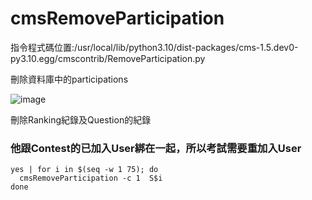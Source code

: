 # cmsRemoveParticipation  
  
指令程式碼位置:/usr/local/lib/python3.10/dist-packages/cms-1.5.dev0-py3.10.egg/cmscontrib/RemoveParticipation.py  
  
刪除資料庫中的participations 
  
![image](https://github.com/user-attachments/assets/a4de4aef-f2e6-478d-8ace-14a1d82ba3bc) 
  
刪除Ranking紀錄及Question的紀錄  
  
### 他跟Contest的已加入User綁在一起，所以考試需要重加入User
```
yes | for i in $(seq -w 1 75); do
  cmsRemoveParticipation -c 1  S$i
done
```
